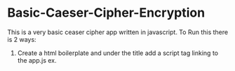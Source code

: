 # Basic-Caeser-Cipher-Encryption
This is a very basic ceaser cipher app written in javascript. 
To Run this there is 2 ways:

1. Create a html boilerplate and under the title add a script tag linking to the app.js
      ex. <script src="app.js"> 
2. Or getting node js installed on you local computer and then just open cmd at app.js and run (recommended)
      folder[app.js] > node app.js

What does it do:

This program basically just prompt users for input asks for 3 things 

1. Do you want to encrypt or decrypt
2. What keyShift do you want to use
3. What string do you want to encrypt or decrypt


After hitting enter it will output 

> encrypted string / decrypted string
